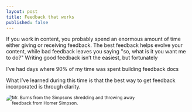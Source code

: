 ```yaml
---
layout: post
title: Feedback that works
published: false
---
```


If you work in content, you probably spend an enormous amount of time either giving or receiving feedback. The best feedback helps evolve your content, while bad feedback leaves you saying "so, what is it you want me to do?" Writing good feedback isn’t the easiest, but fortunately 

I’ve had days where 90% of my time was spent building feedback docs

What I’ve learned during this time is that the best way to get feedback incorporated is through clarity.

<html>
<head>
<style type="text/css">
* {margin: 0; padding: 0;}
#container {height: 70%; width:70%; font-size: 0;}
#left, #middle, #right {display: inline-block; *display: inline; zoom: 1; vertical-align: top; font-size: 12px;}
#left {width: 25%; margin-right: 10px; border-radius: 15px;}
#right {width: 70%; font-family:"helvetica"; margin-top: 5px; font-size: 18px;}
img {border-radius: 15px;}
</style>
</head>
<body>
<div id="container">
    <div id="middle">
      <img src="https://media.giphy.com/media/ZF8GoFOeBDwHFsVYqt/giphy.gif" alt="Mr. Burns from the Simpsons shredding and throwing away feedback from Homer Simpson.">
</div>
</body>
</html>

## Burn the sandwich

You’ve probably heard of the feedback sandwich—where you provide a piece of critical feedback by "sandwiching" it between two compliments. This is meant to soften the blow of the criticism. What it really does is wash away your feedback. Save your sandwiches for lunch! Or breakfast. Or second breakfast...I really like (food-based) sandwiches.

Using the feedback sandwich is especially bad for newbies. Individuals who are early in their career (obviously) have less practice giving feedback, which often means less clear feedback. When surrounded by compliments, this less clear feedback is completely washed away. The feedback recipient usually takes this as a 

## My personal method

I've slowly been building up the following method of providing feedback over the last five years. It works best when you're a subject matter expert (SME) in the area you're reviewing (steps 3 & 4 can be difficult without expertise), but 

### Step 1 - Provide  absolute clarity

Give _crystal clear_ feedback. Be specific. Be candid. You don't need to be insulting to do either of those things, I promise. The goal is to ensure your author has zero confusion about the issue.

### Step 2 - Justify your critique

Why are you giving this feedback? Is it an issue of content guidelines? Is their clarity an issue? Understanding where your critique comes from will give your author a better idea of how to fix it. Better yet, it could help prevent future issues.

### Step 3 - Lead by example

What could be an alternative way to do this? If you have a clear example that further demonstrates your point, use it. However, be careful with this one. If you're working with less experienced writers, you might end up providing examples again and again&mdash;essentially writing for them. Sometimes a better approach is to show an analogous example.

### Step 4 - Show the effect

Why would that alternative be better? Build on your example by examining _why_ it improves the work.

## Other helpful methods

### Emojis

If you have _a lot_ of feedback to provide, justifying it and providing examples can be pretty cumbersome, and frankly overkill. Using emojis (along with a key) can provide the clarity you need. 

### Canned feedback

If you review a lot of the same type of content, you probably provide a lot of the same feedback. It can be frustrating to write and rewrite the same thing over and over. Having a standing bank of feedback can help out. 

## Summary


